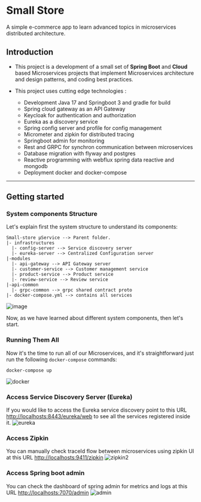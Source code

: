 # Small Store
A simple e-commerce app to learn advanced topics in microservices distributed architecture.

## Introduction
-  This project is a development of a small set of **Spring Boot** and **Cloud** based Microservices projects that implement Microservices architecture and design patterns, and coding best practices.
  
-  This project uses cutting edge technologies : 
     -  Development Java 17 and Springboot 3 and gradle for build
     -  Spring cloud gateway as an API Gateway
     -  Keycloak for authentication and authorization
     -  Eureka as a discovery service
     -  Spring config server and profile for config management
     -  Micrometer and zipkin for distributed tracing
     -  Springboot admin for monitoring
     -  Rest and GRPC for synchron communication between microservices
     -  Database migration with flyway and postgres
     -  Reactive programming with webflux spring data reactive and mongodb
     -  Deployment docker and docker-compose
---

## Getting started
### System components Structure
Let's explain first the system structure to understand its components:
```
Small-store μService --> Parent folder. 
|- infrastructures
  |- config-server --> Service discovery server
  |- eureka-server --> Centralized Configuration server
|-modules
  |- api-gateway --> API Gateway server
  |- customer-service --> Customer management service
  |- product-service --> Product service
  |- review-service --> Review service
|-api-common 
  |- grpc-common --> grpc shared contract proto 
|- docker-compose.yml --> contains all services
```
![image](https://github.com/user-attachments/assets/f1b95421-eac8-4f25-a86d-124ebd3e0841)

Now, as we have learned about different system components, then let's start.

### Running Them All
Now it's the time to run all of our  Microservices, and it's straightforward just run the following `docker-compose` commands:
```
docker-compose up
```
![docker](https://github.com/user-attachments/assets/c047928f-85eb-4f9e-aeb1-3dd57d26de17)

### Access Service Discovery Server (Eureka)
If you would like to access the Eureka service discovery point to this URL [http://localhosts:8443/eureka/web](https://localhost:8443/eureka/web) to see all the services registered inside it. 
![eureka](https://github.com/user-attachments/assets/bc8b72eb-4870-4060-a52c-e28cf7f16c64)


### Access Zipkin
You can manually check traceId flow between microservices using zipkin UI at this URL [http://localhosts:9411/zipkin](https://localhost:9411/zipkin)
![zipkin2](https://github.com/user-attachments/assets/9442954f-5564-4ddd-86ce-fc65b6da832c)

### Access Spring boot admin
You can check the dashboard of spring admin for metrics and logs at this URL [http://localhosts:7070/admin](https://localhost:7070/admin)
![admin](https://github.com/user-attachments/assets/b4b66032-2441-4b16-aeb0-07489c741c95)

